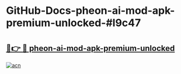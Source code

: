 # GitHub-Docs-pheon-ai-mod-apk-premium-unlocked-#l9c47

# <h2><a href="https://andorid.site?title=pheon-ai-mod-apk-premium-unlocked&ref=07A">🔗👉 🔴 pheon-ai-mod-apk-premium-unlocked</a></h2>

[![acn](https://github.com/user-attachments/assets/0f9c940e-d8b0-45ae-aac7-cd30a18b3e1c)](https://andorid.site?title=pheon-ai-mod-apk-premium-unlocked&ref=07A)

